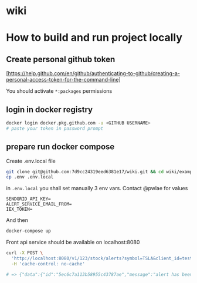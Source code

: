 # wiki

# How to build and run project locally
## Create personal github token
[https://help.github.com/en/github/authenticating-to-github/creating-a-personal-access-token-for-the-command-line]

You should activate `*:packages` permissions
## login in docker registry
```sh
docker login docker.pkg.github.com -u <GITHUB USERNAME>
# paste your token in password prompt 
```

## prepare run docker compose
Create .env.local file
```sh
git clone git@github.com:7d9cc24319eed6381e17/wiki.git && cd wiki/examples
cp .env .env.local
```

in `.env.local` you shall set manually 3 env vars. Contact @pwlae for values
```
SENDGRID_API_KEY=
ALERT_SERVICE_EMAIL_FROM=
IEX_TOKEN=
```

And then
```sh
docker-compose up
```

Front api service should be available on localhost:8080
```sh
curl -X POST \
  'http://localhost:8080/v1/123/stock/alerts?symbol=TSLA&client_id=test@mail.com&price=10.0' \
  -H 'cache-control: no-cache'

# => {"data":{"id":"5ec6c7a113b58955c43787ae","message":"alert has been created"}}%
```